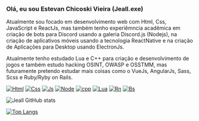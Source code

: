 ### Olá, eu sou Estevan Chicoski Vieira (Jeall.exe)

Atualmente sou focado em desenvolvimento web com Html, Css, JavaScript e ReactJs, mas também tenho experiêmncia acadêmica em criação de bots para Discord usando a galeria Discord.js (Nodejs), na criação de aplicativos móveis usando a tecnologia ReactNative e na criação de Aplicações para Desktop usando ElectronJs.

Atualmente tenho estudado Lua e C++ para criação e desenvolvimento de jogos e também estudo hacking OSINT, OWASP e OSSTMM, mas futuramente pretendo estudar mais coisas como o VueJs, AngularJs, Sass, Scss e Ruby/Ryby on Rails.

[![Html](https://img.shields.io/badge/HTML5-E34F26?style=for-the-badge&logo=html5&logoColor=white)]() [![Css](https://img.shields.io/badge/CSS3-1572B6?style=for-the-badge&logo=css3&logoColor=white)]() [![Js](https://img.shields.io/badge/JavaScript-F7DF1E?style=for-the-badge&logo=javascript&logoColor=black)]() [![Node](https://img.shields.io/badge/Node.js-43853D?style=for-the-badge&logo=node.js&logoColor=white)]() [![cpp](https://img.shields.io/badge/C%2B%2B-00599C?style=for-the-badge&logo=c%2B%2B&logoColor=white)]() [![Lua](https://img.shields.io/badge/Lua-2C2D72?style=for-the-badge&logo=lua&logoColor=white)]() [![Rn](https://img.shields.io/badge/React_Native-20232A?style=for-the-badge&logo=react&logoColor=61DAFB)]() [![Bs](https://img.shields.io/badge/Bootstrap-563D7C?style=for-the-badge&logo=bootstrap&logoColor=white)]()

![Jeall GitHub stats](https://github-readme-stats.vercel.app/api?username=EstevanChicoskiVieira&show_icons=true&bg_color=00000000)

[![Top Langs](https://github-readme-stats.vercel.app/api/top-langs/?username=EstevanChicoskiVieira&layout=compact)](https://github.com/EstevanChicoskiVieira/github-readme-stats)
